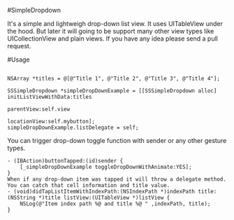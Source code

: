 #SimpleDropdown

It's a simple and lightweigh drop-down list view. It uses UITableView under the hood. But later it will going to be support many other view types like UICollectionView and plain views. If you have any idea please send a pull request.

#Usage
```

NSArray *titles = @[@"Title 1", @"Title 2", @"Title 3", @"Title 4"];

SSSimpleDropdown *simpleDropDownExample = [[SSSimpleDropdown alloc] initListViewWithData:titles
                                                                parentView:self.view
                                                              locationView:self.mybutton];
simpleDropDownExample.listDelegate = self;
```

You can trigger drop-down toggle function with sender or any other gesture types.
```
- (IBAction)buttonTapped:(id)sender {
    [_simpleDropDownExample toggleDropDownWithAnimate:YES];
}
When if any drop-down item was tapped it will throw a delegate method. You can catch that cell information and title value.
- (void)didTapListItemWithIndexPath:(NSIndexPath *)indexPath title:(NSString *)title listView:(UITableView *)listView {
    NSLog(@"Item index path %@ and title %@ " ,indexPath, title);
}
```
